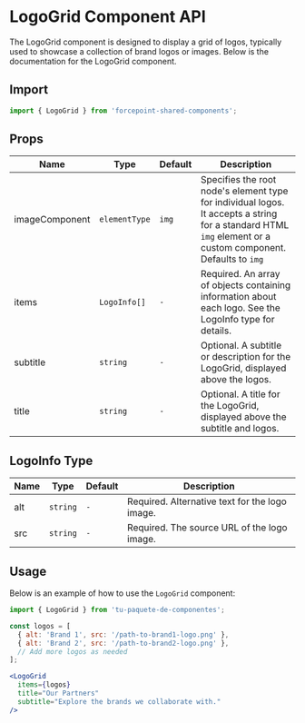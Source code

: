 # LogoGrid Component API

The LogoGrid component is designed to display a grid of logos, typically used to showcase a collection of brand logos or images. Below is the documentation for the LogoGrid component.

## Import

```javascript
import { LogoGrid } from 'forcepoint-shared-components';
```

## Props

| Name | Type | Default | Description |
| --- | --- | --- | --- |
| imageComponent | `elementType` | `img` | Specifies the root node's element type for individual logos. It accepts a string for a standard HTML `img` element or a custom component. Defaults to `img` |
| items | `LogoInfo[]` | `-` | Required. An array of objects containing information about each logo. See the LogoInfo type for details. |
| subtitle | `string` | `-` | Optional. A subtitle or description for the LogoGrid, displayed above the logos. |
| title | `string` | `-` | Optional. A title for the LogoGrid, displayed above the subtitle and logos. |

## LogoInfo Type

| Name | Type | Default | Description |
| --- | --- | --- | --- |
| alt | `string` | `-` | Required. Alternative text for the logo image. |
| src | `string` | `-` | Required. The source URL of the logo image. |

## Usage

Below is an example of how to use the `LogoGrid` component:

```jsx
import { LogoGrid } from 'tu-paquete-de-componentes';

const logos = [
  { alt: 'Brand 1', src: '/path-to-brand1-logo.png' },
  { alt: 'Brand 2', src: '/path-to-brand2-logo.png' },
  // Add more logos as needed
];

<LogoGrid
  items={logos}
  title="Our Partners"
  subtitle="Explore the brands we collaborate with."
/>
```
